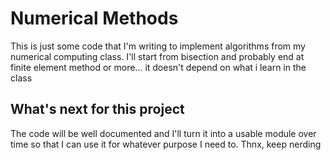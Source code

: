 # Numerical Methods
This is just some code that I'm writing to implement algorithms from my numerical computing class.
I'll start from bisection and probably end at finite element method or more... it doesn't depend on what i learn in the class

## What's next for this project
The code will be well documented and I'll turn it into a usable module over time so that I can use it for whatever purpose I need to.
Thnx, keep nerding 
